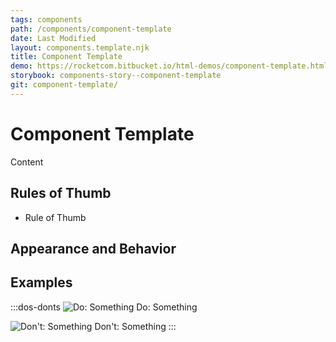 ```yaml
---
tags: components
path: /components/component-template
date: Last Modified
layout: components.template.njk
title: Component Template
demo: https://rocketcom.bitbucket.io/html-demos/component-template.html
storybook: components-story--component-template
git: component-template/
---
```


# Component Template

Content

## Rules of Thumb

- Rule of Thumb

## Appearance and Behavior

## Examples

:::dos-donts
![Do: Something](/img/components/component-template-do-1.png "Do: Something")
Do: Something

![Don't: Something](/img/components/component-template-dont-1.png "Don't: Something")
Don't: Something
:::
